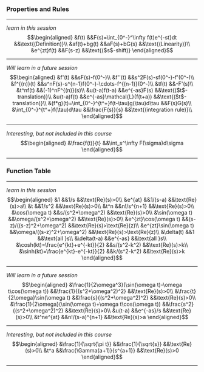 ### Properties and Rules
___
*learn in this session*
$$\begin{aligned}
&f(t) &&F(s)=\int_{0^-}^\infty f(t)e^{-st}dt &&\text{(Definition)}\\
&af(t)+bg(t) &&aF(s)+bG(s) &&\text{(Linearity)}\\
&e^{zt}f(t) &&F(s-z) &&\text{($s$-shift)}
\end{aligned}$$
___
*Will learn in a future session*
$$\begin{aligned}
&f'(t) &&sF(s)-f(0^-)\\
&f''(t) &&s^2F(s)-sf(0^-)-f'(0^-)\\
&f^{(n)}(t) &&s^nF(s)-s^{n-1}f(0^-)-\cdots-f^{(n-1)}(0^-)\\
&tf(t) &&-F'(s)\\
&t^nf(t) &&(-1)^nF^{(n)}(s)\\
&u(t-a)f(t-a) &&e^{-as}F(s) &&\text{($t$-translation)}\\
&u(t-a)f(t) &&e^{-as}\mathcal{L}(f(t+a)) &&\text{($t$-translation)}\\
&(f*g)(t)=\int_{0^-}^{t^+}f(t-\tau)g(\tau)d\tau &&F(s)G(s)\\
&\int_{0^-}^{t^+}f(\tau)d\tau &&\frac{F(s)}{s} &&\text{(integration rule)}\\
\end{aligned}$$
___
*Interesting, but not included in this course*
$$\begin{aligned}
&\frac{f(t)}{t} &&\int_s^\infty F(\sigma)d\sigma
\end{aligned}$$
___

### Function Table
___
*learn in this session*
$$\begin{aligned}
&1 &&1/s &&\text{Re}(s)>0\\
&e^{at} &&1/(s-a) &&\text{Re}(s)>a\\
&t &&1/s^2 &&\text{Re}(s)>0\\
&t^n &&n!/s^{n+1} &&\text{Re}(s)>0\\
&\cos(\omega t) &&s/(s^2+\omega^2) &&\text{Re}(s)>0\\
&\sin(\omega t) &&\omega/(s^2+\omega^2) &&\text{Re}(s)>0\\
&e^{zt}\cos(\omega t) &&(s-z)/((s-z)^2+\omega^2) &&\text{Re}(s)>\text{Re}(z)\\
&e^{zt}\sin(\omega t) &&\omega/((s-z)^2+\omega^2) &&\text{Re}(s)>\text{Re}(z)\\
&\delta(t) &&1 &&\text{all }s\\
&\delta(t-a) &&e^{-as} &&\text{all }s\\
&\cosh(kt)=\frac{e^{kt}+e^{-kt}}{2} &&s/(s^2-k^2) &&\text{Re}(s)>k\\
&\sinh(kt)=\frac{e^{kt}-e^{-kt}}{2} &&k/(s^2-k^2) &&\text{Re}(s)>k
\end{aligned}$$
___
*Will learn in a future session*
$$\begin{aligned}
&\frac{1}{2\omega^3}(\sin(\omega t)-\omega t\cos(\omega t)) &&\frac{1}{(s^2+\omega^2)^2} &&\text{Re}(s)>0\\
&\frac{t}{2\omega}\sin(\omega t) &&\frac{s}{(s^2+\omega^2)^2} &&\text{Re}(s)>0\\
&\frac{1}{2\omega}(\sin(\omega t)+\omega t\cos(\omega t)) &&\frac{s^2}{(s^2+\omega^2)^2} &&\text{Re}(s)>0\\
&u(t-a) &&e^{-as}/s &&\text{Re}(s)>0\\
&t^ne^{at} &&n!/(s-a)^{n+1} &&\text{Re}(s)>a
\end{aligned}$$
___
*Interesting, but not included in this course*
$$\begin{aligned}
&\frac{1}{\sqrt{\pi t}} &&\frac{1}{\sqrt{s}} &&\text{Re}(s)>0\\
&t^a &&\frac{\Gamma(a+1)}{s^{a+1}} &&\text{Re}(s)>0
\end{aligned}$$
___
